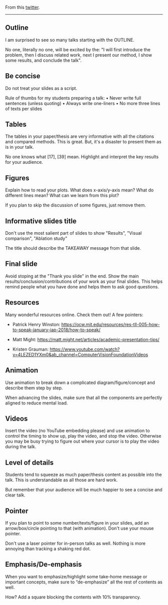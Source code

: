 From this [twitter](https://twitter.com/jbhuang0604/status/1397058827405742085).

---

## Outline

I am surprised to see so many talks starting with the OUTLINE.

No one, literally no one, will be excited by the: "I will first introduce the problem, then I discuss related work, next I present our method, I show some results, and conclude the talk".

## Be concise

Do not treat your slides as a script.

Rule of thumbs for my students preparing a talk:
• Never write full sentences (unless quoting)
• Always write one-liners
• No more three lines of texts per slides

## Tables

The tables in your paper/thesis are very informative with all the citations and compared methods. This is great. But, it's a disaster to present them as is in your talk.

No one knows what [17], [39] mean. Highlight and interpret the key results for your audience.

## Figures

Explain how to read your plots. What does x-axis/y-axis mean? What do different lines mean? What can we learn from this plot?

If you plan to skip the discussion of some figures, just remove them.

## Informative slides title

Don't use the most salient part of slides to show "Results", "Visual comparison", "Ablation study"

The title should describe the TAKEAWAY message from that slide.

## Final slide

Avoid stoping at the "Thank you slide" in the end. Show the main results/conclusion/contributions of your work as your final slides. This helps remind people what you have done and helps them to ask good questions.

## Resources

Many wonderful resources online. Check them out! A few pointers:

* Patrick Henry Winston: <https://ocw.mit.edu/resources/res-tll-005-how-to-speak-january-iap-2018/how-to-speak/>

* Matt Might: <https://matt.might.net/articles/academic-presentation-tips/>

* Kristen Grauman: <https://www.youtube.com/watch?v=4LEZED1YXm0&ab_channel=ComputerVisionFoundationVideos>

## Animation

Use animation to break down a complicated diagram/figure/concept and describe them step by step.

When advancing the slides, make sure that all the components are perfectly aligned to reduce mental load.

## Videos

Insert the video (no YouTube embedding please) and use animation to control the timing to show up, play the video, and stop the video. Otherwise you may be busy trying to figure out where your cursor is to play the video during the talk.

## Level of details

Students tend to squeeze as much paper/thesis content as possible into the talk. This is understandable as all those are hard work.

But remember that your audience will be much happier to see a concise and clear talk.

## Pointer

If you plan to point to some number/texts/figure in your slides, add an arrow/box/circle pointing to that (with animation). Don't use your mouse pointer.

Don't use a laser pointer for in-person talks as well. Nothing is more annoying than tracking a shaking red dot.

## Emphasis/De-emphasis

When you want to emphasize/highlight some take-home message or important concepts, make sure to “de-emphasize” all the rest of contents as well.

How? Add a square blocking the contents with 10% transparency.
